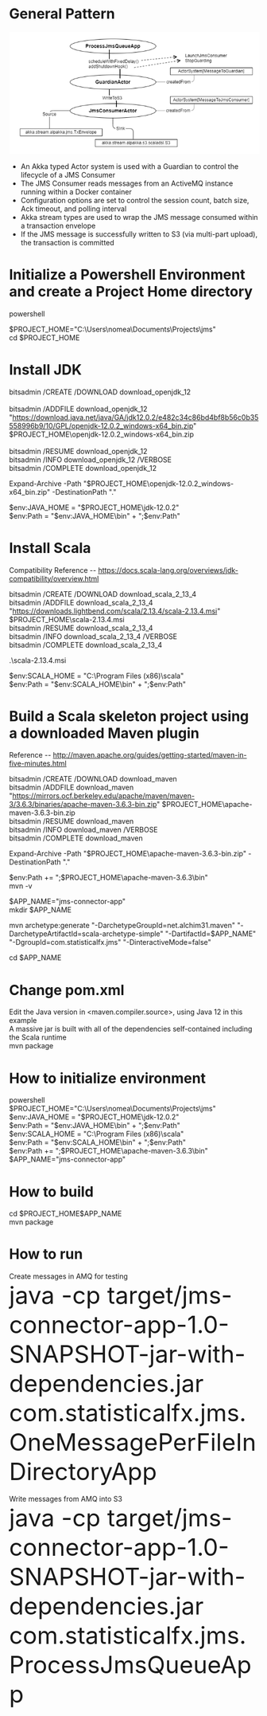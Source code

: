 # General Pattern <br>

<img src="./statfx_akka_amq_s3.png" alt="Simple pattern"/> <br>
<ul>
<li>An Akka typed Actor system is used with a Guardian to control the lifecycle of a JMS Consumer</li>
<li>The JMS Consumer reads messages from an ActiveMQ instance running within a Docker container</li>
<li>Configuration options are set to control the session count, batch size, Ack timeout, and polling interval</li>
<li>Akka stream types are used to wrap the JMS message consumed within a transaction envelope</li>
<li>If the JMS message is successfully written to S3 (via multi-part upload), the transaction is committed</li>
</ul>

# Initialize a Powershell Environment and create a Project Home directory <br>

powershell <br>

$PROJECT_HOME="C:\Users\nomea\Documents\Projects\jms" <br>
cd $PROJECT_HOME <br>

# Install JDK<br>

bitsadmin /CREATE /DOWNLOAD download_openjdk_12<br><br>
bitsadmin /ADDFILE download_openjdk_12 "https://download.java.net/java/GA/jdk12.0.2/e482c34c86bd4bf8b56c0b35558996b9/10/GPL/openjdk-12.0.2_windows-x64_bin.zip" $PROJECT_HOME\openjdk-12.0.2_windows-x64_bin.zip<br><br>
bitsadmin /RESUME download_openjdk_12<br>
bitsadmin /INFO download_openjdk_12 /VERBOSE<br>
bitsadmin /COMPLETE download_openjdk_12<br>

Expand-Archive -Path "$PROJECT_HOME\openjdk-12.0.2_windows-x64_bin.zip" -DestinationPath ".\"<br>

$env:JAVA_HOME = "$PROJECT_HOME\jdk-12.0.2"<br>
$env:Path = "$env:JAVA_HOME\bin" + ";$env:Path"<br>

# Install Scala<br>
Compatibility Reference -- https://docs.scala-lang.org/overviews/jdk-compatibility/overview.html<br>

bitsadmin /CREATE /DOWNLOAD download_scala_2_13_4<br>
bitsadmin /ADDFILE download_scala_2_13_4 "https://downloads.lightbend.com/scala/2.13.4/scala-2.13.4.msi" $PROJECT_HOME\scala-2.13.4.msi<br>
bitsadmin /RESUME download_scala_2_13_4<br>
bitsadmin /INFO download_scala_2_13_4 /VERBOSE<br>
bitsadmin /COMPLETE download_scala_2_13_4<br>

.\scala-2.13.4.msi<br>

$env:SCALA_HOME =  "C:\Program Files (x86)\scala"<br>
$env:Path = "$env:SCALA_HOME\bin" + ";$env:Path"<br>

# Build a Scala skeleton project using a downloaded Maven plugin<br>
Reference -- http://maven.apache.org/guides/getting-started/maven-in-five-minutes.html<br>

bitsadmin /CREATE /DOWNLOAD download_maven<br>
bitsadmin /ADDFILE download_maven "https://mirrors.ocf.berkeley.edu/apache/maven/maven-3/3.6.3/binaries/apache-maven-3.6.3-bin.zip" $PROJECT_HOME\apache-maven-3.6.3-bin.zip<br>
bitsadmin /RESUME download_maven<br>
bitsadmin /INFO download_maven /VERBOSE<br>
bitsadmin /COMPLETE download_maven<br>

Expand-Archive -Path "$PROJECT_HOME\apache-maven-3.6.3-bin.zip" -DestinationPath ".\"<br>

$env:Path += ";$PROJECT_HOME\apache-maven-3.6.3\bin"<br>
mvn -v<br>

$APP_NAME="jms-connector-app"<br>
mkdir $APP_NAME<br>

mvn archetype:generate "-DarchetypeGroupId=net.alchim31.maven" "-DarchetypeArtifactId=scala-archetype-simple" "-DartifactId=$APP_NAME" "-DgroupId=com.statisticalfx.jms" "-DinteractiveMode=false"<br>

cd $APP_NAME<br>

# Change pom.xml<br>
Edit the Java version in <maven.compiler.source>, using Java 12 in this example<br>
A massive jar is built with all of the dependencies self-contained including the Scala runtime<br>
mvn package<br>

# How to initialize environment<br>
powershell<br>
$PROJECT_HOME="C:\Users\nomea\Documents\Projects\jms"<br>
$env:JAVA_HOME = "$PROJECT_HOME\jdk-12.0.2"<br>
$env:Path = "$env:JAVA_HOME\bin" + ";$env:Path"<br>
$env:SCALA_HOME =  "C:\Program Files (x86)\scala"<br>
$env:Path = "$env:SCALA_HOME\bin" + ";$env:Path"<br>
$env:Path += ";$PROJECT_HOME\apache-maven-3.6.3\bin"<br>
$APP_NAME="jms-connector-app"<br>

# How to build<br>
cd $PROJECT_HOME\$APP_NAME<br>
mvn package<br>

# How to run<br>
Create messages in AMQ for testing<br>
<font size="8">java -cp target/jms-connector-app-1.0-SNAPSHOT-jar-with-dependencies.jar com.statisticalfx.jms.OneMessagePerFileInDirectoryApp<br></font><br>
Write messages from AMQ into S3<br>
<font size="8">java -cp target/jms-connector-app-1.0-SNAPSHOT-jar-with-dependencies.jar com.statisticalfx.jms.ProcessJmsQueueApp</font><br>

